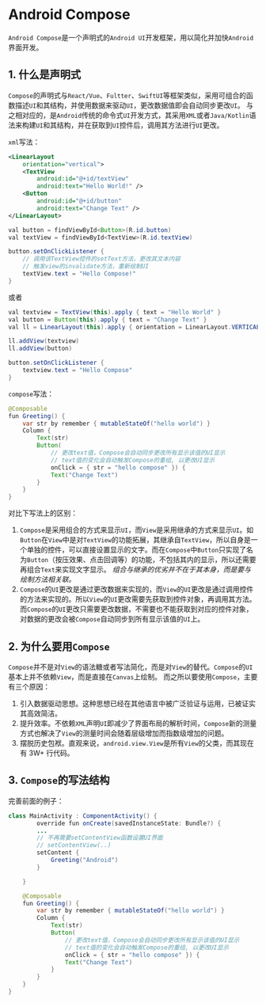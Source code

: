 # Android Compose

`Android Compose`是一个声明式的`Android UI`开发框架，用以简化并加快`Android`界面开发。

## 1. 什么是声明式

`Compose`的声明式与`React/Vue`、`Fultter`、`SwiftUI`等框架类似，采用可组合的函数描述`UI`和其结构，并使用数据来驱动`UI`，更改数据值即会自动同步更改`UI`。
与之相对应的，是`Android`传统的命令式`UI`开发方式，其采用`XML`或者`Java/Kotlin`语法来构建`UI`和其结构，并在获取到`UI`控件后，调用其方法进行`UI`更改。

`xml`写法：

```XML
<LinearLayout
    orientation="vertical">
    <TextView
        android:id="@+id/textView"
        android:text="Hello World!" />
    <Button
        android:id="@+id/button"
        android:text="Change Text" />
</LinearLayout>
```

```java
val button = findViewById<Button>(R.id.button)
val textView = findViewById<TextView>(R.id.textView)

button.setOnClickListener {
    // 调用该TextView控件的setText方法，更改其文本内容
    // 触发view的invalidate方法，重新绘制UI
    textView.text = "Hello Compose!"
}
```

或者

```java
val textview = TextView(this).apply { text = "Hello World" }
val button = Button(this).apply { text = "Change Text" }
val ll = LinearLayout(this).apply { orientation = LinearLayout.VERTICAL }

ll.addView(textview)
ll.addView(button)

button.setOnClickListener {
    textview.text = "Hello Compose"
}
```

`compose`写法：

```java
@Composable
fun Greeting() {
    var str by remember { mutableStateOf("hello world") }
    Column {
        Text(str)
        Button(
            // 更改text值，Compose会自动同步更改所有显示该值的UI显示
            // text值的变化会自动触发Compose的重组, 以更改UI显示
            onClick = { str = "hello compose" }) {
            Text("Change Text")
        }
    }
}
```

对比下写法上的区别：

1. `Compose`是采用组合的方式来显示`UI`，而`View`是采用继承的方式来显示`UI`。如`Button`在`View`中是对`TextView`的功能拓展，其继承自`TextView`，所以自身是一个单独的控件，可以直接设置显示的文字。而在`Compose`中`Button`只实现了名为`Button`（按压效果、点击回调等）的功能，不包括其内的显示，所以还需要再组合`Text`来实现文字显示。
   _组合与继承的优劣并不在于其本身，而是要与绘制方法相关联。_
2. `Compose`的`UI`更改是通过更改数据来实现的，而`View`的`UI`更改是通过调用控件的方法来实现的。所以`View`的`UI`更改需要先获取到控件对象，再调用其方法。而`Compose`的`UI`更改只需要更改数据，不需要也不能获取到对应的控件对象，对数据的更改会被`Compose`自动同步到所有显示该值的`UI`上。

## 2. 为什么要用`Compose`

`Compose`并不是对`View`的语法糖或者写法简化，而是对`View`的替代。`Compose`的`UI`基本上并不依赖`View`，而是直接在`Canvas`上绘制。
而之所以要使用`Compose`，主要有三个原因：

1. 引入数据驱动思想。这种思想已经在其他语言中被广泛验证与运用，已被证实其高效简洁。
2. 提升效率。不依赖`XML`声明`UI`即减少了界面布局的解析时间，`Compose`新的测量方式也解决了`View`的测量时间会随着层级增加而指数级增加的问题。
3. 摆脱历史包袱。直观来说，`android.view.View`是所有`View`的父类，而其现在有 3W+ 行代码。

## 3. `Compose`的写法结构

完善前面的例子：

```java
class MainActivity : ComponentActivity() {
        override fun onCreate(savedInstanceState: Bundle?) {
        ...
        // 不再需要setContentView函数设置UI界面
        // setContentView(..)
        setContent {
            Greeting("Android")
        }

    }

    @Composable
    fun Greeting() {
        var str by remember { mutableStateOf("hello world") }
        Column {
            Text(str)
            Button(
                // 更改text值，Compose会自动同步更改所有显示该值的UI显示
                // text值的变化会自动触发Compose的重组, 以更改UI显示
                onClick = { str = "hello compose" }) {
                Text("Change Text")
            }
        }
    }
}
```
